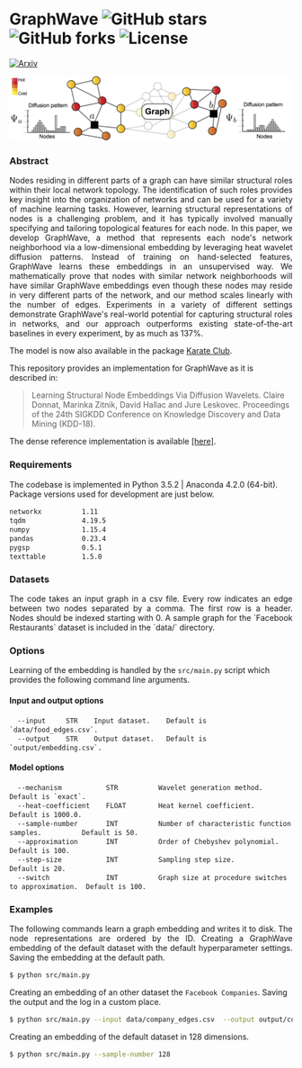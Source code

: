 # GraphWave ![GitHub stars](https://img.shields.io/github/stars/benedekrozemberczki/GraphWaveMachine.svg?style=plastic) ![GitHub forks](https://img.shields.io/github/forks/benedekrozemberczki/GraphWaveMachine.svg?color=blue&style=plastic) ![License](https://img.shields.io/github/license/benedekrozemberczki/GraphWaveMachine.svg?color=blue&style=plastic)
[![Arxiv](https://img.shields.io/badge/ArXiv-1710.10321-orange.svg?color=blue&style=plastic)](https://arxiv.org/abs/1710.10321)
<p align="center">
  <img width="720" src="graphwave.png">
</p>


### Abstract
<p align="justify">
Nodes residing in different parts of a graph can have similar structural roles within their local network topology. The identification of such roles provides key insight into the organization of networks and can be used for a variety of machine learning tasks. However, learning structural representations of nodes is a challenging problem, and it has typically involved manually specifying and tailoring topological features for each node. In this paper, we develop GraphWave, a method that represents each node's network neighborhood via a low-dimensional embedding by leveraging heat wavelet diffusion patterns. Instead of training on hand-selected features, GraphWave learns these embeddings in an unsupervised way. We mathematically prove that nodes with similar network neighborhoods will have similar GraphWave embeddings even though these nodes may reside in very different parts of the network, and our method scales linearly with the number of edges. Experiments in a variety of different settings demonstrate GraphWave's real-world potential for capturing structural roles in networks, and our approach outperforms existing state-of-the-art baselines in every experiment, by as much as 137%. 
</p>

The model is now also available in the package [Karate Club](https://github.com/benedekrozemberczki/karateclub).

This repository provides an implementation for GraphWave as it is described in:
> Learning Structural Node Embeddings Via Diffusion Wavelets.
> Claire Donnat, Marinka Zitnik, David Hallac and Jure Leskovec.
> Proceedings of the  24th SIGKDD Conference on Knowledge Discovery and Data Mining (KDD-18).

The dense reference implementation is available [[here]](https://github.com/snap-stanford/graphwave).

### Requirements

The codebase is implemented in Python 3.5.2 | Anaconda 4.2.0 (64-bit). Package versions used for development are just below.
```
networkx          1.11
tqdm              4.19.5
numpy             1.15.4
pandas            0.23.4
pygsp             0.5.1
texttable         1.5.0
```

### Datasets
<p align="justify">
The code takes an input graph in a csv file. Every row indicates an edge between two nodes separated by a comma. The first row is a header. Nodes should be indexed starting with 0. A sample graph for the `Facebook Restaurants` dataset is included in the  `data/` directory.</p>

### Options
Learning of the embedding is handled by the `src/main.py` script which provides the following command line arguments.

#### Input and output options
```
  --input     STR    Input dataset.    Default is `data/food_edges.csv`.
  --output    STR    Output dataset.   Default is `output/embedding.csv`.
```
#### Model options
```
  --mechanism           STR          Wavelet generation method.                          Default is `exact`.
  --heat-coefficient    FLOAT        Heat kernel coefficient.                            Default is 1000.0.
  --sample-number       INT          Number of characteristic function samples.          Default is 50.
  --approximation       INT          Order of Chebyshev polynomial.                      Default is 100.
  --step-size           INT          Sampling step size.                                 Default is 20.
  --switch              INT          Graph size at procedure switches to approximation.  Default is 100.
```

### Examples
<p align="justify">
The following commands learn a graph embedding and writes it to disk. The node representations are ordered by the ID. Creating a GraphWave embedding of the default dataset with the default hyperparameter settings. Saving the embedding at the default path.</p>

```sh
$ python src/main.py
```

Creating an embedding of an other dataset the `Facebook Companies`. Saving the output and the log in a custom place.

```sh
$ python src/main.py --input data/company_edges.csv  --output output/company_embedding.csv
```

Creating an embedding of the default dataset in 128 dimensions.

```sh
$ python src/main.py --sample-number 128
```
